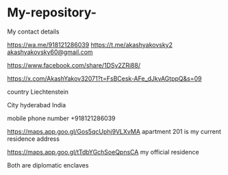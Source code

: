 # My-repository-

My contact details 

https://wa.me/918121286039
https://t.me/akashyakovsky2
akashyakovsky60@gmail.com 

https://www.facebook.com/share/1DSy2ZRi88/

https://x.com/AkashYakov32071?t=FsBCesk-AFe_dJkvAGtppQ&s=09

country Liechtenstein 

City hyderabad India 

mobile phone number +918121286039

https://maps.app.goo.gl/Gos5qcUphj9VLXvMA apartment 201 is my current residence address 

https://maps.app.goo.gl/tTdbYGchSoeQpnsCA my official residence 

Both are diplomatic enclaves
